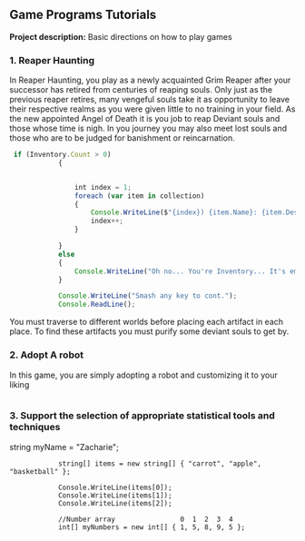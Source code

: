 ## Game Programs Tutorials

**Project description:** Basic directions on how to play games

### 1. Reaper Haunting

In Reaper Haunting, you play as a newly acquainted Grim Reaper after your successor has retired from centuries of reaping souls. Only just as the previous reaper retires, many vengeful souls take it as opportunity to leave their respective realms as you were given little to no training in your field. As the new appointed Angel of Death it is you job to reap Deviant souls and those whose time is nigh. In you journey you may also meet lost souls and those who are to be judged for banishment or reincarnation.

```javascript
 if (Inventory.Count > 0)
            {


                int index = 1;
                foreach (var item in collection)
                {
                    Console.WriteLine($"{index}) {item.Name}: {item.Description}");
                    index++;
                }

            }
            else
            {
                Console.WriteLine("Oh no... You're Inventory... It's empty");
            }

            Console.WriteLine("Smash any key to cont.");
            Console.ReadLine();
```
You must traverse to different worlds before placing each artifact in each place. To find these artifacts you must purify some deviant souls to get by.

### 2. Adopt A robot

In this game, you are simply adopting a robot and customizing it to your liking

```javascript

```

### 3. Support the selection of appropriate statistical tools and techniques

string myName = "Zacharie";

```
            string[] items = new string[] { "carrot", "apple", "basketball" };

            Console.WriteLine(items[0]);
            Console.WriteLine(items[1]);
            Console.WriteLine(items[2]);

            //Number array                0  1  2  3  4
            int[] myNumbers = new int[] { 1, 5, 8, 9, 5 };

```
